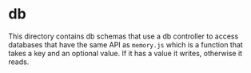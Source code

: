 db
===

This directory contains db schemas that use a db controller to access
databases that have the same API as `memory.js` which is a function
that takes a key and an optional value.  If it has a value it writes,
otherwise it reads.
